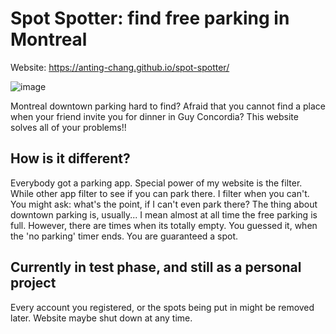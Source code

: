 # Spot Spotter: find free parking in Montreal

Website: https://anting-chang.github.io/spot-spotter/

![image](https://user-images.githubusercontent.com/5653157/122560842-19bf8200-d00f-11eb-9302-044b60522696.png)

Montreal downtown parking hard to find?
Afraid that you cannot find a place when your friend invite you for dinner in Guy Concordia?
This website solves all of your problems!!

## How is it different?

Everybody got a parking app. Special power of my website is the filter. While other app filter to see if you can park there. I filter when you can't.
You might ask: what's the point, if I can't even park there? The thing about downtown parking is, usually... I mean almost at all time the free parking is full.
However, there are times when its totally empty. You guessed it, when the 'no parking' timer ends. You are guaranteed a spot. 

## Currently in test phase, and still as a personal project

Every account you registered, or the spots being put in might be removed later. Website maybe shut down at any time.
